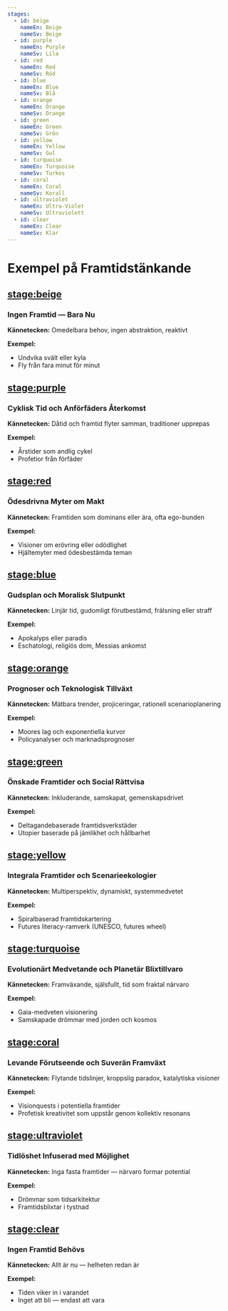 ```yaml
---
stages:
  - id: beige
    nameEn: Beige
    nameSv: Beige
  - id: purple
    nameEn: Purple
    nameSv: Lila
  - id: red
    nameEn: Red
    nameSv: Röd
  - id: blue
    nameEn: Blue
    nameSv: Blå
  - id: orange
    nameEn: Orange
    nameSv: Orange
  - id: green
    nameEn: Green
    nameSv: Grön
  - id: yellow
    nameEn: Yellow
    nameSv: Gul
  - id: turquoise
    nameEn: Turquoise
    nameSv: Turkos
  - id: coral
    nameEn: Coral
    nameSv: Korall
  - id: ultraviolet
    nameEn: Ultra-Violet
    nameSv: Ultraviolett
  - id: clear
    nameEn: Clear
    nameSv: Klar
---
```


# Exempel på Framtidstänkande

## <stage:beige>

### Ingen Framtid — Bara Nu

**Kännetecken:** Omedelbara behov, ingen abstraktion, reaktivt

**Exempel:**
- Undvika svält eller kyla
- Fly från fara minut för minut

## <stage:purple>

### Cyklisk Tid och Anförfäders Återkomst

**Kännetecken:** Dåtid och framtid flyter samman, traditioner upprepas

**Exempel:**
- Årstider som andlig cykel
- Profetior från förfäder

## <stage:red>

### Ödesdrivna Myter om Makt

**Kännetecken:** Framtiden som dominans eller ära, ofta ego-bunden

**Exempel:**
- Visioner om erövring eller odödlighet
- Hjältemyter med ödesbestämda teman

## <stage:blue>

### Gudsplan och Moralisk Slutpunkt

**Kännetecken:** Linjär tid, gudomligt förutbestämd, frälsning eller straff

**Exempel:**
- Apokalyps eller paradis
- Eschatologi, religiös dom, Messias ankomst

## <stage:orange>

### Prognoser och Teknologisk Tillväxt

**Kännetecken:** Mätbara trender, projiceringar, rationell scenarioplanering

**Exempel:**
- Moores lag och exponentiella kurvor
- Policyanalyser och marknadsprognoser

## <stage:green>

### Önskade Framtider och Social Rättvisa

**Kännetecken:** Inkluderande, samskapat, gemenskapsdrivet

**Exempel:**
- Deltagandebaserade framtidsverkstäder
- Utopier baserade på jämlikhet och hållbarhet

## <stage:yellow>

### Integrala Framtider och Scenarieekologier

**Kännetecken:** Multiperspektiv, dynamiskt, systemmedvetet

**Exempel:**
- Spiralbaserad framtidskartering
- Futures literacy-ramverk (UNESCO, futures wheel)

## <stage:turquoise>

### Evolutionärt Medvetande och Planetär Blixtillvaro

**Kännetecken:** Framväxande, själsfullt, tid som fraktal närvaro

**Exempel:**
- Gaia-medveten visionering
- Samskapade drömmar med jorden och kosmos

## <stage:coral>

### Levande Förutseende och Suverän Framväxt

**Kännetecken:** Flytande tidslinjer, kroppslig paradox, katalytiska visioner

**Exempel:**
- Visionquests i potentiella framtider
- Profetisk kreativitet som uppstår genom kollektiv resonans

## <stage:ultraviolet>

### Tidlöshet Infuserad med Möjlighet

**Kännetecken:** Inga fasta framtider — närvaro formar potential

**Exempel:**
- Drömmar som tidsarkitektur
- Framtidsblixtar i tystnad

## <stage:clear>

### Ingen Framtid Behövs

**Kännetecken:** Allt är nu — helheten redan är

**Exempel:**
- Tiden viker in i varandet
- Inget att bli — endast att vara

